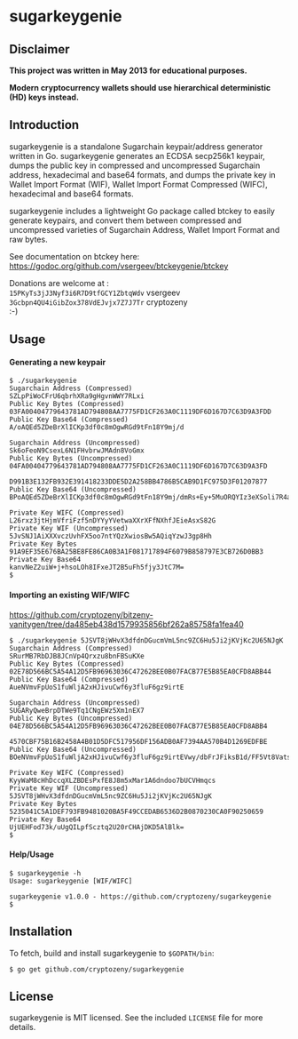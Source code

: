 # sugarkeygenie

## Disclaimer

**This project was written in May 2013 for educational purposes.**

**Modern cryptocurrency wallets should use hierarchical deterministic (HD) keys instead.**

## Introduction

sugarkeygenie is a standalone Sugarchain keypair/address generator written in Go.
sugarkeygenie generates an ECDSA secp256k1 keypair, dumps the public key in
compressed and uncompressed Sugarchain address, hexadecimal and base64 formats,
and dumps the private key in Wallet Import Format (WIF), Wallet Import Format
Compressed (WIFC), hexadecimal and base64 formats.

sugarkeygenie includes a lightweight Go package called btckey to easily generate
keypairs, and convert them between compressed and uncompressed varieties of
Sugarchain Address, Wallet Import Format and raw bytes.

See documentation on btckey here: https://godoc.org/github.com/vsergeev/btckeygenie/btckey

Donations are welcome at :  
`15PKyTs3jJ3Nyf3i6R7D9tfGCY1ZbtqWdv` vsergeev  
`3Gcbpn4QU4iGibZox378VdEJvjx7Z7J7Tr` cryptozeny  
:-)

## Usage

#### Generating a new keypair

    $ ./sugarkeygenie
    Sugarchain Address (Compressed)        SZLpPiWoCFrU6qbrhXRa9gHgvnWWY7RLxi
    Public Key Bytes (Compressed)       03FA00404779643781AD794808AA7775FD1CF263A0C1119DF6D167D7C63D9A3FDD
    Public Key Base64 (Compressed)      A/oAQEd5ZDeBrXlICKp3df0c8mOgwRGd9tFn18Y9mj/d

    Sugarchain Address (Uncompressed)      Sk6oFeoN9CsexL6N1FHvbrwJMAdn8VoGmx
    Public Key Bytes (Uncompressed)     04FA00404779643781AD794808AA7775FD1CF263A0C1119DF6D167D7C63D9A3FD
                                        D991B3E132FB932E391418233DDE5D2A258BB4786B5CAB9D1FC975D3F01207877
    Public Key Base64 (Uncompressed)    BPoAQEd5ZDeBrXlICKp3df0c8mOgwRGd9tFn18Y9mj/dmRs+Ey+5MuORQYIz3eXSoli7R4a1yrnR/JddPwEgeHc=

    Private Key WIFC (Compressed)       L26rxz3jtHjmVfriFzf5nDYYyYVetwaXXrXFfNXhfJEieAsxS82G
    Private Key WIF (Uncompressed)      5JvSNJ1AiXXXvczUvhFX5oo7ntYQzXwiosBw5AQiqYzwJ3gp8Hh
    Private Key Bytes                   91A9EF35E676BA25BE8FE86CA0B3A1F081717894F6079B858797E3CB726D0BB3
    Private Key Base64                  kanvNeZ2uiW+j+hsoLOh8IFxeJT2B5uFh5fjy3JtC7M=
    $

#### Importing an existing WIF/WIFC
https://github.com/cryptozeny/bitzeny-vanitygen/tree/da485eb438d1579935856bf262a85758fa1fea40

    $ ./sugarkeygenie 5JSVT8jWHvX3dfdnDGucmVmL5nc9ZC6Hu5Ji2jKVjKc2U65NJgK
    Sugarchain Address (Compressed)        SRurMB7RbDJB8JCnVp4Qrxzu8bnFBSuKXe
    Public Key Bytes (Compressed)       02E78D566BC5A54A12D5FB96963036C47262BEE0B07FACB77E5B85EA0CFD8ABB44
    Public Key Base64 (Compressed)      AueNVmvFpUoS1fuWljA2xHJivuCwf6y3fluF6gz9irtE

    Sugarchain Address (Uncompressed)      SUGARyQweBrpDTWe9Tq1CNgEWz5Xm1nEX7
    Public Key Bytes (Uncompressed)     04E78D566BC5A54A12D5FB96963036C47262BEE0B07FACB77E5B85EA0CFD8ABB4
                                        4570CBF75B16B2458A4B01D5DFC517956DF156ADB0AF7394AA570B4D1269EDFBE
    Public Key Base64 (Uncompressed)    BOeNVmvFpUoS1fuWljA2xHJivuCwf6y3fluF6gz9irtEVwy/dbFrJFiksB1d/FF5Vt8VatsK9zlKpXC00Sae374=

    Private Key WIFC (Compressed)       KyyWaM8cHhDccqXLZBDEsPxfE8J8m5xMar1A6dndoo7bUCVHmqcs
    Private Key WIF (Uncompressed)      5JSVT8jWHvX3dfdnDGucmVmL5nc9ZC6Hu5Ji2jKVjKc2U65NJgK
    Private Key Bytes                   5235041C5A1DEF793FB9481020BA5F49CCEDAB6536D2B0870230CA0F90250659
    Private Key Base64                  UjUEHFod73k/uUgQILpfScztq2U20rCHAjDKD5AlBlk=
    $

#### Help/Usage

    $ sugarkeygenie -h
    Usage: sugarkeygenie [WIF/WIFC]
    
    sugarkeygenie v1.0.0 - https://github.com/cryptozeny/sugarkeygenie
    $

## Installation

To fetch, build and install sugarkeygenie to `$GOPATH/bin`:

    $ go get github.com/cryptozeny/sugarkeygenie

## License

sugarkeygenie is MIT licensed. See the included `LICENSE` file for more details.
